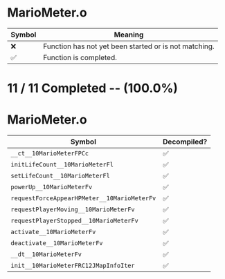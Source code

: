 # MarioMeter.o
| Symbol | Meaning 
| ------------- | ------------- 
| :x: | Function has not yet been started or is not matching. 
| :white_check_mark: | Function is completed. 


# 11 / 11 Completed -- (100.0%)
# MarioMeter.o
| Symbol | Decompiled? |
| ------------- | ------------- |
| `__ct__10MarioMeterFPCc` | :white_check_mark: |
| `initLifeCount__10MarioMeterFl` | :white_check_mark: |
| `setLifeCount__10MarioMeterFl` | :white_check_mark: |
| `powerUp__10MarioMeterFv` | :white_check_mark: |
| `requestForceAppearHPMeter__10MarioMeterFv` | :white_check_mark: |
| `requestPlayerMoving__10MarioMeterFv` | :white_check_mark: |
| `requestPlayerStopped__10MarioMeterFv` | :white_check_mark: |
| `activate__10MarioMeterFv` | :white_check_mark: |
| `deactivate__10MarioMeterFv` | :white_check_mark: |
| `__dt__10MarioMeterFv` | :white_check_mark: |
| `init__10MarioMeterFRC12JMapInfoIter` | :white_check_mark: |
